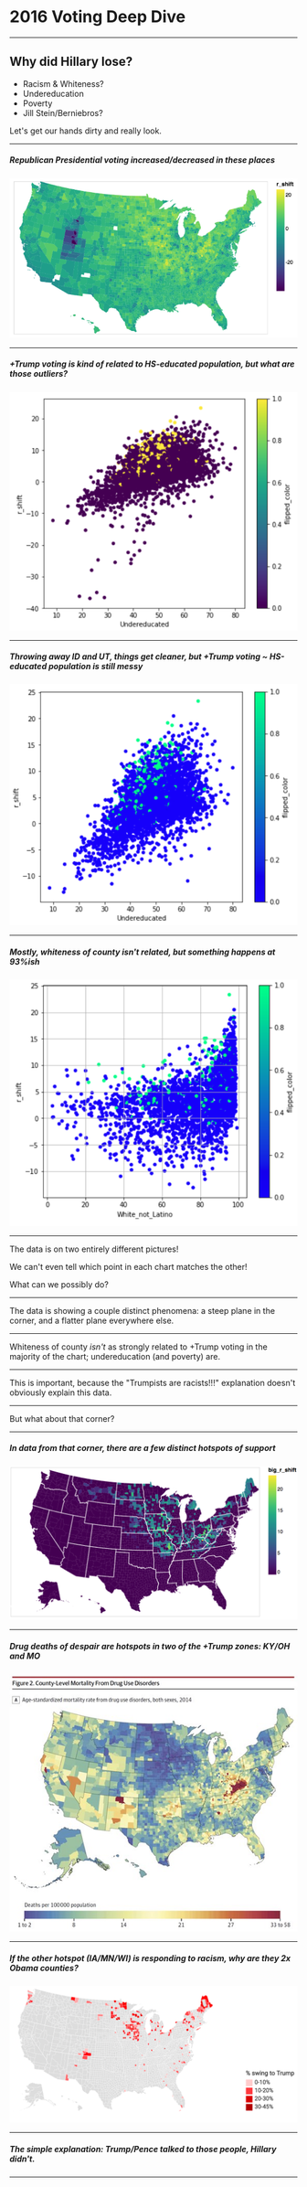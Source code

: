 # 2016 Voting Deep Dive

---

## Why did Hillary lose?

* Racism & Whiteness?
* Undereducation
* Poverty
* Jill Stein/Berniebros?

Let's get our hands dirty and really look.

---

##### Republican Presidential voting increased/decreased in these places

![Foo](img/support.png)

---

##### +Trump voting is kind of related to HS-educated population, but what are those outliers?

![Foo](img/dirty_cone.png)

---

##### Throwing away ID and UT, things get cleaner, but +Trump voting ~ HS-educated population is still messy

![Foo](img/clean_cone.png)

---

##### Mostly, whiteness of county isn't related, but something happens at 93%ish

![Foo](img/curve.png)

---

The data is on two entirely different pictures!

We can't even tell which point in each chart matches the other!

What can we possibly do?

---

The data is showing a couple distinct phenomena: a steep plane in the corner, and a flatter plane everywhere else.

---

Whiteness of county _isn't_ as strongly related to +Trump voting in the majority of the chart; undereducation (and poverty) are.

---

This is important, because the "Trumpists are racists!!!" explanation doesn't obviously explain this data.

---

But what about that corner?

---

##### In data from that corner, there are a few distinct hotspots of support

![Foo](img/big_support.png)

---

##### Drug deaths of despair are hotspots in two of the +Trump zones: KY/OH and MO

![Foo](img/drugs.jpg)

---

##### If the other hotspot (IA/MN/WI) is responding to racism, why are they 2x Obama counties?

![Foo](img/Flip1.png)

---

##### The simple explanation: Trump/Pence talked to those people, Hillary didn't.

---
